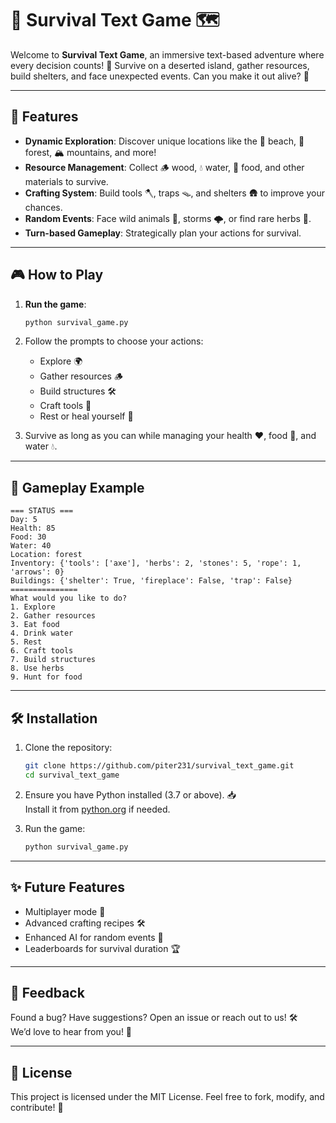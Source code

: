 
# 🌴 Survival Text Game 🗺️

Welcome to **Survival Text Game**, an immersive text-based adventure where every decision counts! 🌟 Survive on a deserted island, gather resources, build shelters, and face unexpected events. Can you make it out alive? 🐾

---

## 🚀 Features
- **Dynamic Exploration**: Discover unique locations like the 🌊 beach, 🌲 forest, 🏔️ mountains, and more!
- **Resource Management**: Collect 🪵 wood, 💧 water, 🍖 food, and other materials to survive.
- **Crafting System**: Build tools 🪓, traps 🪤, and shelters 🛖 to improve your chances.
- **Random Events**: Face wild animals 🐅, storms 🌩️, or find rare herbs 🌿.
- **Turn-based Gameplay**: Strategically plan your actions for survival.

---

## 🎮 How to Play
1. **Run the game**:
   ```bash
   python survival_game.py
   ```
2. Follow the prompts to choose your actions:
   - Explore 🌍
   - Gather resources 🪵
   - Build structures 🛠️
   - Craft tools 🔨
   - Rest or heal yourself 🛌

3. Survive as long as you can while managing your health ❤️, food 🍴, and water 💧.

---

## 📜 Gameplay Example
```plaintext
=== STATUS ===
Day: 5
Health: 85
Food: 30
Water: 40
Location: forest
Inventory: {'tools': ['axe'], 'herbs': 2, 'stones': 5, 'rope': 1, 'arrows': 0}
Buildings: {'shelter': True, 'fireplace': False, 'trap': False}
===============
What would you like to do?
1. Explore
2. Gather resources
3. Eat food
4. Drink water
5. Rest
6. Craft tools
7. Build structures
8. Use herbs
9. Hunt for food
```

---

## 🛠️ Installation
1. Clone the repository:
   ```bash
   git clone https://github.com/piter231/survival_text_game.git
   cd survival_text_game
   ```

2. Ensure you have Python installed (3.7 or above). 📥  
   Install it from [python.org](https://www.python.org/) if needed.

3. Run the game:
   ```bash
   python survival_game.py
   ```

---

## ✨ Future Features
- Multiplayer mode 👥
- Advanced crafting recipes 🛠️
- Enhanced AI for random events 🤖
- Leaderboards for survival duration 🏆

---

## 💬 Feedback
Found a bug? Have suggestions? Open an issue or reach out to us! 🛠️  
We’d love to hear from you! 🌟

---

## 📜 License
This project is licensed under the MIT License. Feel free to fork, modify, and contribute! 🤝


